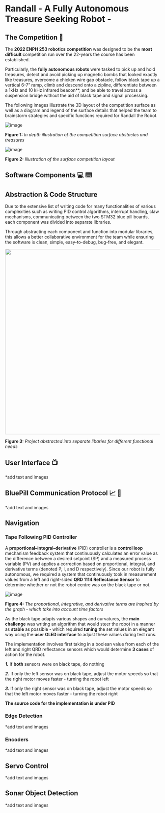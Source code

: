 # Randall - A Fully Autonomous Treasure Seeking Robot - 

## The Competition :game_die:	
The **2022 ENPH 253 robotics competition** was designed to be the **most difficult** competition run over the 22-years the course has been established.  

Particularly, the **fully autonomous robots** were tasked to pick up and hold treasures, detect and avoid picking up magnetic bombs that looked exactly like treasures, overcome a chicken wire gap obstacle, follow black tape up a vertical 6-7” ramp, climb and descend onto a zipline, differentiate between a 1kHz and 10 kHz infrared beacon**, and be able to travel across a suspension bridge without the aid of black tape and signal processing. 

The following images illustrate the 3D layout of the competition surface as well as a diagram and legend of the surface details that helped the team to brainstorm strategies and specific functions required for Randall the Robot.

![image](https://user-images.githubusercontent.com/68613171/211223301-05f6ff98-2417-4f58-953b-05c52193fdb2.png)

**Figure 1:** _In depth illustration of the competition surface obstacles and treasures_

![image](https://user-images.githubusercontent.com/68613171/211223319-c9eca6b5-241b-49a8-a14e-0a2748117954.png)

**Figure 2:** _Illustration of the surface competition layout_

## Software Components :computer:	⌨️

## Abstraction & Code Structure 
Due to the extensive list of writing code for many functionalities of various complexities such as writing PID control algorithms, interrupt handling, claw mechanisms,  communicating between the two STM32 blue pill boards, each component was divided into separate libraries.

Through abstracting each component and function into modular libraries, this allows a better collaborative environment for the team while ensuring the software is clean, simple, easy-to-debug, bug-free, and elegant.

<img src = "https://user-images.githubusercontent.com/68613171/211224368-bd1b3522-ac0f-44d0-ba4b-c830fd7176af.png" width ="700" height="600">

**Figure 3:** _Project abstracted into separate libaries for different functional needs_


## User Interface :tv:	

*add text and images 

## BluePill Communication Protocol :chart_with_upwards_trend: :pill:		    

*add text and images 


## Navigation
### Tape Following PID Controller
A **proportional–integral–derivative** (PID) controller is a **control loop** mechanism feedback system that continuously calculates an error value as the difference between a desired setpoint (SP) and a measured process variable (PV) and applies a correction based on proportional, integral, and derivative terms (denoted P, I, and D respectively).  Since our robot is fully autonomous, we required a system that continuously took in measurement values from a left and right-sided **QRD 1114 Reflectance Sensor** to determine whether or not the robot centre was on the black tape or not. 

![image](https://user-images.githubusercontent.com/68613171/211225587-89266fe6-75fb-407b-9b23-2ae4ecf926c9.png)

**Figure 4:** _The proportional, integrative, and derivative terms are inspired by the graph - which take into account time factors_

As the black tape adapts various shapes and curvatures, the **main challenge** was writing an algorithm that would steer the robot in a manner as **stable** as possible - which required **tuning** the set values in an elegant way using the **user OLED interface** to adjust these values during test runs.  

The implementation involves first taking in a boolean value from each of the left and right QRD reflectance sensors which would determine **3 cases** of action for the robot.

**_1._** If **both** sensors were on black tape, do nothing

**_2._** If only the left sensor was on black tape, adjust the motor speeds so that the right motor moves faster - turning the robot left 

**_3._** If only the right sensor was on black tape, adjust the motor speeds so that the left motor moves faster - turning the robot right 

**The source code for the implementation is under PID**

### Edge Detection

*add text and images 


### Encoders 

*add text and images 


## Servo Control

*add text and images 


## Sonar Object Detection 

*add text and images 













